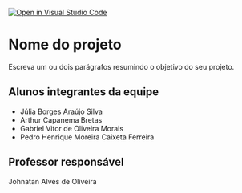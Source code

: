 [![Open in Visual Studio Code](https://classroom.github.com/assets/open-in-vscode-718a45dd9cf7e7f842a935f5ebbe5719a5e09af4491e668f4dbf3b35d5cca122.svg)](https://classroom.github.com/online_ide?assignment_repo_id=12568200&assignment_repo_type=AssignmentRepo)
# Nome do projeto
Escreva um ou dois parágrafos resumindo o objetivo do seu projeto.

## Alunos integrantes da equipe

* Júlia Borges Araújo Silva 
* Arthur Capanema Bretas 
* Gabriel Vitor de Oliveira Morais
* Pedro Henrique Moreira Caixeta Ferreira

## Professor responsável

Johnatan Alves de Oliveira

